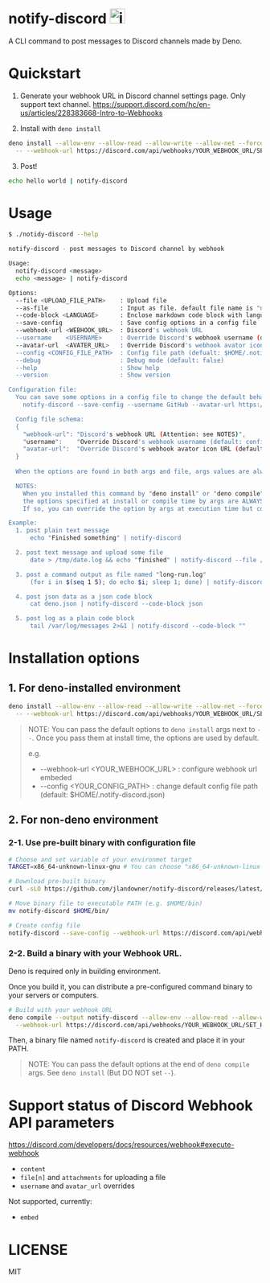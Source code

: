 # notify-discord <img src="https://assets-global.website-files.com/6257adef93867e50d84d30e2/653714c174fc6c8bbea73caf_636e0a69f118df70ad7828d4_icon_clyde_blurple_RGB.svg" alt="image" height="30">

A CLI command to post messages to Discord channels made by Deno.

# Quickstart

1. Generate your webhook URL in Discord channel settings page. Only support text
   channel.
   https://support.discord.com/hc/en-us/articles/228383668-Intro-to-Webhooks

2. Install with `deno install`

```sh
deno install --allow-env --allow-read --allow-write --allow-net --force https://raw.githubusercontent.com/jlandowner/notify-discord/main/mod.ts \
  -- --webhook-url https://discord.com/api/webhooks/YOUR_WEBHOOK_URL/SET_HERE
```

3. Post!

```sh
echo hello world | notify-discord
```

# Usage

```sh
$ ./notidy-discord --help

notify-discord - post messages to Discord channel by webhook

Usage:
  notify-discord <message>
  echo <message> | notify-discord

Options:
  --file <UPLOAD_FILE_PATH>    : Upload file
  --as-file                    : Input as file. default file name is "notify-discord.txt" and you can change it by --file flag (default: false)
  --code-block <LANGUAGE>      : Enclose markdown code block with language (default: disabled)
  --save-config                : Save config options in a config file
  --webhook-url <WEBHOOK_URL>  : Discord's webhook URL
  --username    <USERNAME>     : Override Discord's webhook username (default: configured in Discord webhook setting page)
  --avatar-url  <AVATER_URL>   : Override Discord's webhook avator icon URL (default: configured in Discord webhook setting page)
  --config <CONFIG_FILE_PATH>  : Config file path (defualt: $HOME/.notify-discord.json)
  --debug                      : Debug mode (default: false)
  --help                       : Show help
  --version                    : Show version

Configuration file:
  You can save some options in a config file to change the default behavior.
    notify-discord --save-config --username GitHub --avatar-url https://github.com/github.png

  Config file schema:
  {
    "webhook-url": "Discord's webhook URL (Attention: see NOTES)",
    "username":    "Override Discord's webhook username (default: configured in Discord webhook setting page)",
    "avatar-url":  "Override Discord's webhook avator icon URL (default: configured in Discord webhook setting page)",
  }
  
  When the options are found in both args and file, args values are always used.

  NOTES:
    When you installed this command by "deno install" or "deno compile" with args of config options,
    the options specified at install or compile time by args are ALWAYS used even if you pass no options at execution time.
    If so, you can override the option by args at execution time but config file values are never used.

Example:
  1. post plain text message
      echo "Finished something" | notify-discord

  2. post text message and upload some file
      date > /tmp/date.log && echo "finished" | notify-discord --file /tmp/date.log

  3. post a command output as file named "long-run.log"
      (for i in $(seq 1 5); do echo $i; sleep 1; done) | notify-discord --as-file --file "long-run.log"

  4. post json data as a json code block
      cat deno.json | notify-discord --code-block json

  5. post log as a plain code block
      tail /var/log/messages 2>&1 | notify-discord --code-block ""
```

# Installation options

## 1. For deno-installed environment

```sh
deno install --allow-env --allow-read --allow-write --allow-net --force https://raw.githubusercontent.com/jlandowner/notify-discord/main/mod.ts \
  -- --webhook-url https://discord.com/api/webhooks/YOUR_WEBHOOK_URL/SET_HERE
```

> NOTE: You can pass the default options to `deno install` args next to `--`.
> Once you pass them at install time, the options are used by default.
>
> e.g.
>
> - --webhook-url <YOUR_WEBHOOK_URL> : configure webhook url embeded
> - --config <YOUR_CONFIG_PATH> : change default config file path (default:
  > $HOME/.notify-discord.json)

## 2. For non-deno environment

### 2-1. Use pre-built binary with configuration file

```sh
# Choose and set variable of your environmet target
TARGET=x86_64-unknown-linux-gnu # You can choose "x86_64-unknown-linux-gnu", "x86_64-pc-windows-msvc", "x86_64-apple-darwin", "aarch64-apple-darwin"

# Download pre-built binary
curl -sLO https://github.com/jlandowner/notify-discord/releases/latest/download/notify-discord-$TARGET.tgz && tar -xf notify-discord-$TARGET.gz && rm notify-discord-$TARGET.gz

# Move binary file to executable PATH (e.g. $HOME/bin)
mv notify-discord $HOME/bin/

# Create config file
notify-discord --save-config --webhook-url https://discord.com/api/webhooks/YOUR_WEBHOOK_URL/SET_HERE
```

### 2-2. Build a binary with your Webhook URL.

Deno is required only in building environment.

Once you build it, you can distribute a pre-configured command binary to your
servers or computers.

```sh
# Build with your webhook URL
deno compile --output notify-discord --allow-env --allow-read --allow-write --allow-net https://raw.githubusercontent.com/jlandowner/notify-discord/main/mod.ts \
  --webhook-url https://discord.com/api/webhooks/YOUR_WEBHOOK_URL/SET_HERE
```

Then, a binary file named `notify-discord` is created and place it in your PATH.

> NOTE: You can pass the default options at the end of `deno compile` args. See
> `deno install` (But DO NOT set `--`).

# Support status of Discord Webhook API parameters

https://discord.com/developers/docs/resources/webhook#execute-webhook

- `content`
- `file[n]` and `attachments` for uploading a file
- `username` and `avatar_url` overrides

Not supported, currently:

- `embed`

# LICENSE

MIT
